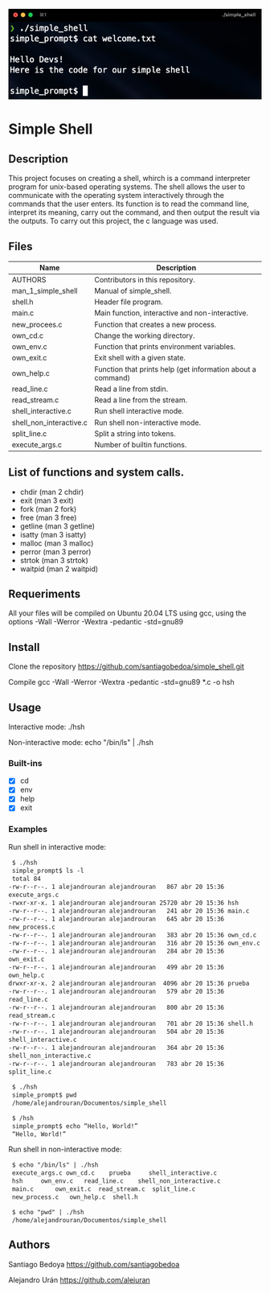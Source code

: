 ![plot](images/imageshell.png)

# Simple Shell

## Description

This project focuses on creating a shell, whirch is a command interpreter program for unix-based operating systems.
The shell allows the user to communicate with the operating system interactively through the commands that the user enters.
Its function is to read the command line, interpret its meaning, carry out the command, and then output the result via the outputs.
To carry out this project, the c language was used.

## Files

| Name | Description |
| ------------------------------ | -------------------------------------------- |
| AUTHORS | Contributors in this repository.|
| man_1_simple_shell | Manual of simple_shell. |
| shell.h | Header file program. |
| main.c | Main function, interactive and non-interactive. |
| new_procees.c | Function that creates a new process. |
| own_cd.c | Change the working directory. |
| own_env.c | Function that prints environment variables. |
| own_exit.c | Exit shell with a given state. |
| own_help.c | Function that prints help (get information about a command) |
| read_line.c | Read a line from stdin. |
| read_stream.c | Read a line from the stream. |
| shell_interactive.c | Run shell interactive mode. |
| shell_non_interactive.c | Run shell non-interactive mode. |
| split_line.c | Split a string into tokens. |
| execute_args.c | Number of builtin functions. |

## List of functions and system calls.

* chdir (man 2 chdir)
* exit (man 3 exit)
* fork (man 2 fork)
* free (man 3 free)
* getline (man 3 getline)
* isatty (man 3 isatty)
* malloc (man 3 malloc)
* perror (man 3 perror)
* strtok (man 3 strtok)
* waitpid (man 2 waitpid)

## Requeriments

All your files will be compiled on Ubuntu 20.04 LTS using gcc, using the options -Wall -Werror -Wextra -pedantic -std=gnu89

## Install

Clone the repository https://github.com/santiagobedoa/simple_shell.git

Compile gcc -Wall -Werror -Wextra -pedantic -std=gnu89 *.c -o hsh

## Usage

Interactive mode: ./hsh

Non-interactive mode: echo "/bin/ls" | ./hsh

### Built-ins

* [x] cd
* [x] env
* [x] help
* [x] exit

### Examples

Run shell in interactive mode:

```
 $ ./hsh
 simple_prompt$ ls -l
 total 84
-rw-r--r--. 1 alejandrouran alejandrouran   867 abr 20 15:36 execute_args.c
-rwxr-xr-x. 1 alejandrouran alejandrouran 25720 abr 20 15:36 hsh
-rw-r--r--. 1 alejandrouran alejandrouran   241 abr 20 15:36 main.c
-rw-r--r--. 1 alejandrouran alejandrouran   645 abr 20 15:36 new_process.c
-rw-r--r--. 1 alejandrouran alejandrouran   383 abr 20 15:36 own_cd.c
-rw-r--r--. 1 alejandrouran alejandrouran   316 abr 20 15:36 own_env.c
-rw-r--r--. 1 alejandrouran alejandrouran   284 abr 20 15:36 own_exit.c
-rw-r--r--. 1 alejandrouran alejandrouran   499 abr 20 15:36 own_help.c
drwxr-xr-x. 2 alejandrouran alejandrouran  4096 abr 20 15:36 prueba
-rw-r--r--. 1 alejandrouran alejandrouran   579 abr 20 15:36 read_line.c
-rw-r--r--. 1 alejandrouran alejandrouran   800 abr 20 15:36 read_stream.c
-rw-r--r--. 1 alejandrouran alejandrouran   701 abr 20 15:36 shell.h
-rw-r--r--. 1 alejandrouran alejandrouran   504 abr 20 15:36 shell_interactive.c
-rw-r--r--. 1 alejandrouran alejandrouran   364 abr 20 15:36 shell_non_interactive.c
-rw-r--r--. 1 alejandrouran alejandrouran   783 abr 20 15:36 split_line.c
```
```
 $ ./hsh
 simple_prompt$ pwd
 /home/alejandrouran/Documentos/simple_shell
```
```
 $ /hsh
 simple_prompt$ echo “Hello, World!”
 “Hello, World!”
```
Run shell in non-interactive mode:

```
 $ echo "/bin/ls" | ./hsh
 execute_args.c own_cd.c    prueba     shell_interactive.c
 hsh     own_env.c   read_line.c    shell_non_interactive.c
 main.c      own_exit.c  read_stream.c  split_line.c
 new_process.c   own_help.c  shell.h
```
```
 $ echo "pwd" | ./hsh
 /home/alejandrouran/Documentos/simple_shell
```
## Authors

Santiago Bedoya https://github.com/santiagobedoa

Alejandro Urán https://github.com/alejuran
